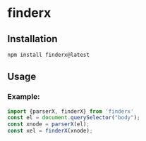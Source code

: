 
# finderx


## Installation

```sh
npm install finderx@latest
```

## Usage

### Example:

```js
import {parserX, finderX} from 'finderx'
const el = document.querySelector("body");
const xnode = parserX(el);
const xel = finderX(xnode);

```